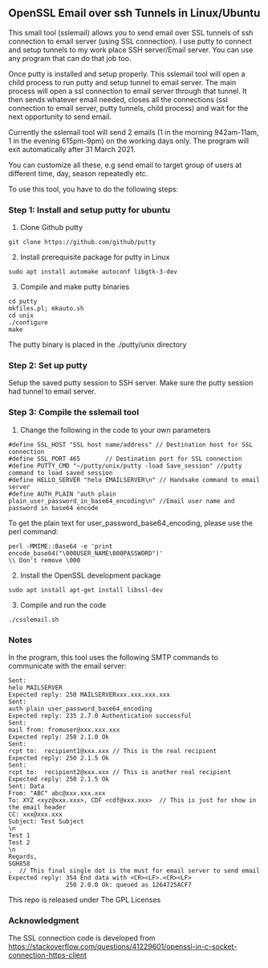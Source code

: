 ## OpenSSL Email over ssh Tunnels in Linux/Ubuntu
This small tool (sslemail) allows you to send email over SSL tunnels of ssh connection to email server (using SSL connection). I use putty to connect and setup tunnels to my work place SSH server/Email server. You can use any program that can do that job too.

Once putty is installed and setup properly. This sslemail tool will open a child process to run putty and setup tunnel to email server. The main process will open a ssl connection to email server through that tunnel. It then sends whatever email needed, closes all the connections (ssl connection to email server, putty tunnels, child process) and wait for the next opportunity to send email. 

Currently the sslemail tool will send 2 emails (1 in the morning 942am-11am, 1 in the evening 615pm-9pm) on the working days only. The program will exit automatically after 31 March 2021.

You can customize all these, e.g send email to target group of users at different time, day, season repeatedly etc.

To use this tool, you have to do the following steps:
### Step 1: Install and setup putty for ubuntu 
1. Clone Github putty
```
git clone https://github.com/github/putty
```
2. Install prerequisite package for putty in Linux
```
sudo apt install automake autoconf libgtk-3-dev
```
3. Compile and make putty binaries
```
cd putty
mkfiles.pl; mkauto.sh
cd unix
./configure
make
```
The putty binary is placed in the ./putty/unix directory
### Step 2: Set up putty
Setup the saved putty session to SSH server. Make sure the putty session had tunnel to email server.

### Step 3: Compile the sslemail tool
1. Change the following in the code to your own parameters
```
#define SSL_HOST "SSL host name/address" // Destination host for SSL connection
#define SSL_PORT 465       // Destination port for SSL connection
#define PUTTY_CMD "~/putty/unix/putty -load Save_session" //putty command to load saved session
#define HELLO_SERVER "helo EMAILSERVER\n" // Handsake command to email server
#define AUTH_PLAIN "auth plain plain_user_password_in_base64_encoding\n" //Email user name and password in base64 encode
```
To get the plain text for user_password_base64_encoding, please use the perl command:
```
perl -MMIME::Base64 -e 'print encode_base64("\000USER_NAME\000PASSWORD")'
\\ Don't remove \000
```
2. Install the OpenSSL development package
```
sudo apt install apt-get install libssl-dev
```
3. Compile and run the code
```
./csslemail.sh 
```
### Notes
In the program, this tool uses the following SMTP commands to communicate with the email server:
```
Sent: 
helo MAILSERVER
Expected reply: 250 MAILSERVERxxx.xxx.xxx.xxx
Sent: 
auth plain user_password_base64_encoding
Expected reply: 235 2.7.0 Authentication successful
Sent: 
mail from: fromuser@xxx.xxx.xxx
Expected reply: 250 2.1.0 Ok
Sent: 
rcpt to:  recipient1@xxx.xxx // This is the real recipient
Expected reply: 250 2.1.5 Ok
Sent: 
rcpt to:  recipient2@xxx.xxx // This is another real recipient
Expected reply: 250 2.1.5 Ok
Sent: Data
From: "ABC" abc@xxx.xxx.xxx 
To: XYZ <xyz@xxx.xxx>, CDF <cdf@xxx.xxx>  // This is just for show in the email header
CC: xxx@xxx.xxx
Subject: Test Subject
\n
Test 1
Test 2
\n
Regards,
SGH858
.  // This final single dot is the must for email server to send email
Expected reply: 354 End data with <CR><LF>.<CR><LF>
                250 2.0.0 Ok: queued as 1264725ACF7
```
This repo is released under The GPL Licenses

### Acknowledgment
The SSL connection code is developed from https://stackoverflow.com/questions/41229601/openssl-in-c-socket-connection-https-client
